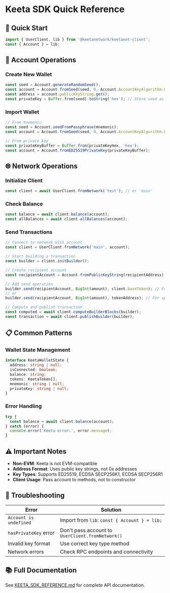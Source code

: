 # Keeta SDK Quick Reference

## 🚀 Quick Start

```typescript
import { UserClient, lib } from '@keetanetwork/keetanet-client';
const { Account } = lib;
```

## 🔑 Account Operations

### Create New Wallet
```typescript
const seed = Account.generateRandomSeed();
const account = Account.fromSeed(seed, 0, Account.AccountKeyAlgorithm.ED25519);
const address = account.publicKeyString.get();
const privateKey = Buffer.from(seed).toString('hex'); // Store seed as private key
```

### Import Wallet
```typescript
// From mnemonic
const seed = Account.seedFromPassphrase(mnemonic);
const account = Account.fromSeed(seed, 0, Account.AccountKeyAlgorithm.ED25519);

// From private key
const privateKeyBuffer = Buffer.from(privateKeyHex, 'hex');
const account = Account.fromED25519PrivateKey(privateKeyBuffer);
```

## 🌐 Network Operations

### Initialize Client
```typescript
const client = await UserClient.fromNetwork('test'); // or 'main'
```

### Check Balance
```typescript
const balance = await client.balance(account);
const allBalances = await client.allBalances(account);
```

### Send Transactions
```typescript
// Connect to network with account
const client = UserClient.fromNetwork('main', account);

// Start building a transaction
const builder = client.initBuilder();

// Create recipient account
const recipientAccount = Account.fromPublicKeyString(recipientAddress);

// Add send operation
builder.send(recipientAccount, BigInt(amount), client.baseToken); // For native KEETA
// or
builder.send(recipientAccount, BigInt(amount), tokenAddress); // For specific token

// Compute and publish transaction
const computed = await client.computeBuilderBlocks(builder);
const transaction = await client.publishBuilder(builder);
```

## 📋 Common Patterns

### Wallet State Management
```typescript
interface KeetaWalletState {
  address: string | null;
  isConnected: boolean;
  balance: string;
  tokens: KeetaToken[];
  mnemonic: string | null;
  privateKey: string | null;
}
```

### Error Handling
```typescript
try {
  const balance = await client.balance(account);
} catch (error) {
  console.error('Keeta error:', error.message);
}
```

## ⚠️ Important Notes

- **Non-EVM**: Keeta is not EVM-compatible
- **Address Format**: Uses public key strings, not 0x addresses
- **Key Types**: Supports ED25519, ECDSA SECP256K1, ECDSA SECP256R1
- **Client Usage**: Pass account to methods, not to constructor

## 🔧 Troubleshooting

| Error | Solution |
|-------|----------|
| `Account is undefined` | Import from `lib`: `const { Account } = lib;` |
| `hasPrivateKey` error | Don't pass account to `UserClient.fromNetwork()` |
| Invalid key format | Use correct key type method |
| Network errors | Check RPC endpoints and connectivity |

## 📚 Full Documentation

See [KEETA_SDK_REFERENCE.md](./KEETA_SDK_REFERENCE.md) for complete API documentation.
